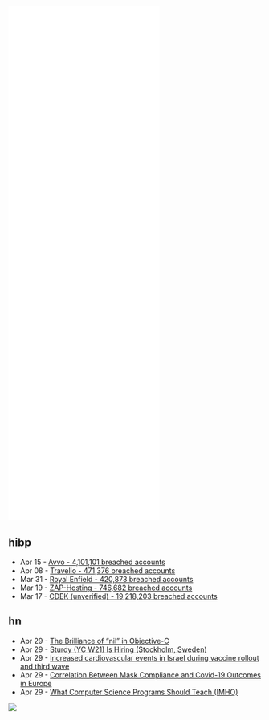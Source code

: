 ![Metrics](https://raw.githubusercontent.com/phixion/phixion/master/metrics.svg)

## hibp

<!--
for https://github.com/phixion/phixion/blob/main/.github/workflows/feeds.yml
-->
<!--START_SECTION:haveibeenpwnd-->
- Apr 15 - [Avvo - 4,101,101 breached accounts](https://haveibeenpwned.com/PwnedWebsites#Avvo)
- Apr 08 - [Travelio - 471,376 breached accounts](https://haveibeenpwned.com/PwnedWebsites#Travelio)
- Mar 31 - [Royal Enfield - 420,873 breached accounts](https://haveibeenpwned.com/PwnedWebsites#RoyalEnfield)
- Mar 19 - [ZAP-Hosting - 746,682 breached accounts](https://haveibeenpwned.com/PwnedWebsites#ZAPHosting)
- Mar 17 - [CDEK (unverified) - 19,218,203 breached accounts](https://haveibeenpwned.com/PwnedWebsites#CDEK)
<!--END_SECTION:haveibeenpwnd-->

## hn

<!--
for https://github.com/phixion/phixion/blob/main/.github/workflows/feeds.yml
-->
<!--START_SECTION:hn-->
- Apr 29 - [The Brilliance of “nil” in Objective-C](https://collindonnell.com/2022/04/28/the-brilliance-of-nil-in-objective-c/)
- Apr 29 - [Sturdy (YC W21) Is Hiring (Stockholm, Sweden)](https://getsturdy.com/careers)
- Apr 29 - [Increased cardiovascular events in Israel during vaccine rollout and third wave](https://www.nature.com/articles/s41598-022-10928-z)
- Apr 29 - [Correlation Between Mask Compliance and Covid-19 Outcomes in Europe](https://www.cureus.com/articles/93826-correlation-between-mask-compliance-and-covid-19-outcomes-in-europe)
- Apr 29 - [What Computer Science Programs Should Teach (IMHO)](https://michaeldehaan.substack.com/p/what-computer-science-programs-should)
<!--END_SECTION:hn-->

<!--
for https://yhype.me
-->
![](https://hit.yhype.me/github/profile?user_id=13013670)
